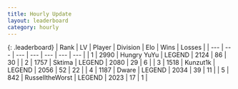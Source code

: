 ```yaml
---
title: Hourly Update
layout: leaderboard
category: hourly
---
```


{: .leaderboard}
| Rank | LV | Player | Division | Elo | Wins | Losses |
| --- | --- | --- | --- | --- | --- | --- |
| <span data-change="0">1</span> | 2990 | <span title="ID: 164871">Hungry YuYu</span> | LEGEND | <span data-change="12">2124</span> | <span data-change="2">86</span> | <span data-change="0">30</span> |
| <span data-change="0">2</span> | 1757 | <span title="ID: 353063">Sktima</span> | LEGEND | <span data-change="0">2080</span> | <span data-change="0">29</span> | <span data-change="0">6</span> |
| <span data-change="0">3</span> | 1518 | <span title="ID: 392407">Kunzut1k</span> | LEGEND | <span data-change="14">2056</span> | <span data-change="2">52</span> | <span data-change="0">22</span> |
| <span data-change="0">4</span> | 1187 | <span title="ID: 241890">Dware</span> | LEGEND | <span data-change="0">2034</span> | <span data-change="0">39</span> | <span data-change="0">11</span> |
| <span data-change="0">5</span> | 842 | <span title="ID: 388751">RusselltheWorst</span> | LEGEND | <span data-change="0">2023</span> | <span data-change="0">17</span> | <span data-change="0">1</span> |